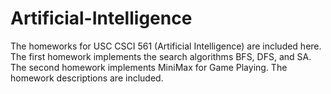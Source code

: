 # Artificial-Intelligence
The homeworks for USC CSCI 561 (Artificial Intelligence) are included here.  
The first homework implements the search algorithms BFS, DFS, and SA.
The second homework implements MiniMax for Game Playing. 
The homework descriptions are included.
